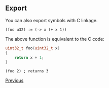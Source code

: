 Export
------
You can also export symbols with C linkage.

    (foo u32) := (-> x (+ x 1))

The above function is equivalent to the C code:

```c
uint32_t foo(uint32_t x)
{
    return x + 1;
}
```

    (foo 2) ; returns 3

[Previous](?href=c_api)
